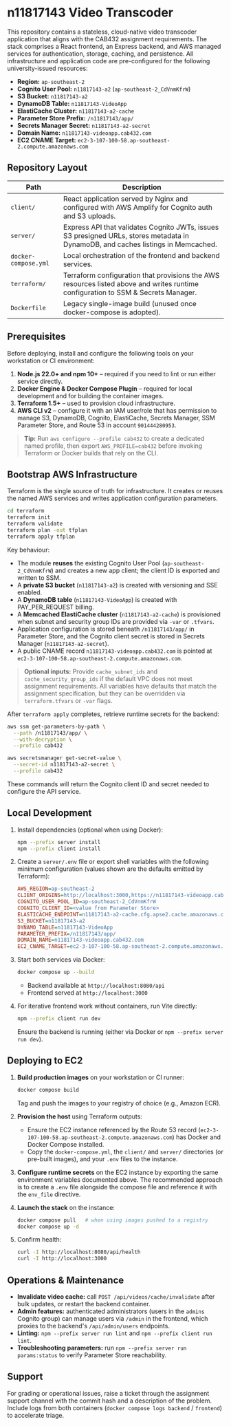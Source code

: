 # n11817143 Video Transcoder

This repository contains a stateless, cloud-native video transcoder application that aligns with the CAB432 assignment requirements. The stack comprises a React frontend, an Express backend, and AWS managed services for authentication, storage, caching, and persistence. All infrastructure and application code are pre-configured for the following university-issued resources:

- **Region:** `ap-southeast-2`
- **Cognito User Pool:** `n11817143-a2` (`ap-southeast-2_CdVnmKfrW`)
- **S3 Bucket:** `n11817143-a2`
- **DynamoDB Table:** `n11817143-VideoApp`
- **ElastiCache Cluster:** `n11817143-a2-cache`
- **Parameter Store Prefix:** `/n11817143/app/`
- **Secrets Manager Secret:** `n11817143-a2-secret`
- **Domain Name:** `n11817143-videoapp.cab432.com`
- **EC2 CNAME Target:** `ec2-3-107-100-58.ap-southeast-2.compute.amazonaws.com`

## Repository Layout

| Path | Description |
| ---- | ----------- |
| `client/` | React application served by Nginx and configured with AWS Amplify for Cognito auth and S3 uploads. |
| `server/` | Express API that validates Cognito JWTs, issues S3 presigned URLs, stores metadata in DynamoDB, and caches listings in Memcached. |
| `docker-compose.yml` | Local orchestration of the frontend and backend services. |
| `terraform/` | Terraform configuration that provisions the AWS resources listed above and writes runtime configuration to SSM & Secrets Manager. |
| `Dockerfile` | Legacy single-image build (unused once docker-compose is adopted). |

## Prerequisites

Before deploying, install and configure the following tools on your workstation or CI environment:

1. **Node.js 22.0+ and npm 10+** – required if you need to lint or run either service directly.
2. **Docker Engine & Docker Compose Plugin** – required for local development and for building the container images.
3. **Terraform 1.5+** – used to provision cloud infrastructure.
4. **AWS CLI v2** – configure it with an IAM user/role that has permission to manage S3, DynamoDB, Cognito, ElastiCache, Secrets Manager, SSM Parameter Store, and Route 53 in account `901444280953`.

> **Tip:** Run `aws configure --profile cab432` to create a dedicated named profile, then export `AWS_PROFILE=cab432` before invoking Terraform or Docker builds that rely on the CLI.

## Bootstrap AWS Infrastructure

Terraform is the single source of truth for infrastructure. It creates or reuses the named AWS services and writes application configuration parameters.

```bash
cd terraform
terraform init
terraform validate
terraform plan -out tfplan
terraform apply tfplan
```

Key behaviour:

- The module **reuses** the existing Cognito User Pool (`ap-southeast-2_CdVnmKfrW`) and creates a new app client; the client ID is exported and written to SSM.
- A **private S3 bucket** (`n11817143-a2`) is created with versioning and SSE enabled.
- A **DynamoDB table** (`n11817143-VideoApp`) is created with PAY_PER_REQUEST billing.
- A **Memcached ElastiCache cluster** (`n11817143-a2-cache`) is provisioned when subnet and security group IDs are provided via `-var` or `.tfvars`.
- Application configuration is stored beneath `/n11817143/app/` in Parameter Store, and the Cognito client secret is stored in Secrets Manager (`n11817143-a2-secret`).
- A public CNAME record `n11817143-videoapp.cab432.com` is pointed at `ec2-3-107-100-58.ap-southeast-2.compute.amazonaws.com`.

> **Optional inputs:** Provide `cache_subnet_ids` and `cache_security_group_ids` if the default VPC does not meet assignment requirements. All variables have defaults that match the assignment specification, but they can be overridden via `terraform.tfvars` or `-var` flags.

After `terraform apply` completes, retrieve runtime secrets for the backend:

```bash
aws ssm get-parameters-by-path \
  --path /n11817143/app/ \
  --with-decryption \
  --profile cab432

aws secretsmanager get-secret-value \
  --secret-id n11817143-a2-secret \
  --profile cab432
```

These commands will return the Cognito client ID and secret needed to configure the API service.

## Local Development

1. Install dependencies (optional when using Docker):
   ```bash
   npm --prefix server install
   npm --prefix client install
   ```
2. Create a `server/.env` file or export shell variables with the following minimum configuration (values shown are the defaults emitted by Terraform):
   ```ini
   AWS_REGION=ap-southeast-2
   CLIENT_ORIGINS=http://localhost:3000,https://n11817143-videoapp.cab432.com
   COGNITO_USER_POOL_ID=ap-southeast-2_CdVnmKfrW
   COGNITO_CLIENT_ID=<value from Parameter Store>
   ELASTICACHE_ENDPOINT=n11817143-a2-cache.cfg.apse2.cache.amazonaws.com:11211
   S3_BUCKET=n11817143-a2
   DYNAMO_TABLE=n11817143-VideoApp
   PARAMETER_PREFIX=/n11817143/app/
   DOMAIN_NAME=n11817143-videoapp.cab432.com
   EC2_CNAME_TARGET=ec2-3-107-100-58.ap-southeast-2.compute.amazonaws.com
   ```
3. Start both services via Docker:
   ```bash
   docker compose up --build
   ```
   - Backend available at `http://localhost:8080/api`
   - Frontend served at `http://localhost:3000`

4. For iterative frontend work without containers, run Vite directly:
   ```bash
   npm --prefix client run dev
   ```
   Ensure the backend is running (either via Docker or `npm --prefix server run dev`).

## Deploying to EC2

1. **Build production images** on your workstation or CI runner:
   ```bash
   docker compose build
   ```
   Tag and push the images to your registry of choice (e.g., Amazon ECR).

2. **Provision the host** using Terraform outputs:
   - Ensure the EC2 instance referenced by the Route 53 record (`ec2-3-107-100-58.ap-southeast-2.compute.amazonaws.com`) has Docker and Docker Compose installed.
   - Copy the `docker-compose.yml`, the `client/` and `server/` directories (or pre-built images), and your `.env` files to the instance.

3. **Configure runtime secrets** on the EC2 instance by exporting the same environment variables documented above. The recommended approach is to create a `.env` file alongside the compose file and reference it with the `env_file` directive.

4. **Launch the stack** on the instance:
   ```bash
   docker compose pull   # when using images pushed to a registry
   docker compose up -d
   ```

5. Confirm health:
   ```bash
   curl -I http://localhost:8080/api/health
   curl -I http://localhost:3000
   ```

## Operations & Maintenance

- **Invalidate video cache:** call `POST /api/videos/cache/invalidate` after bulk updates, or restart the backend container.
- **Admin features:** authenticated administrators (users in the `admins` Cognito group) can manage users via `/admin` in the frontend, which proxies to the backend's `/api/admin/users` endpoints.
- **Linting:** `npm --prefix server run lint` and `npm --prefix client run lint`.
- **Troubleshooting parameters:** run `npm --prefix server run params:status` to verify Parameter Store reachability.

## Support

For grading or operational issues, raise a ticket through the assignment support channel with the commit hash and a description of the problem. Include logs from both containers (`docker compose logs backend` / `frontend`) to accelerate triage.
